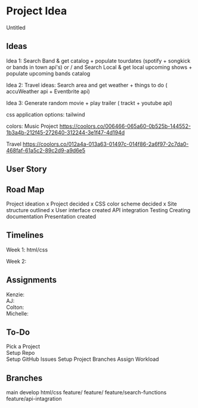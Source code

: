 # Project Idea  
Untitled  

## Ideas
Idea 1: Search Band & get catalog + populate tourdates (spotify + songkick or bands in town api's) or / and Search Local & get local upcoming shows + populate upcoming bands catalog 

Idea 2: Travel ideas: Search area and get weather + things to do ( accuWeather api + Eventbrite api)

Idea 3: Generate random movie + play trailer ( trackt + youtube api)

css application options:
tailwind

colors:
Music Project
https://coolors.co/006466-065a60-0b525b-144552-1b3a4b-212f45-272640-312244-3e1f47-4d194d


Travel
https://coolors.co/012a4a-013a63-01497c-014f86-2a6f97-2c7da0-468faf-61a5c2-89c2d9-a9d6e5

## User Story


## Road Map  

Project ideation x
Project decided x
CSS color scheme decided x
Site structure outlined x
User interface created
API integration
Testing
Creating documentation
Presentation created

## Timelines

Week 1: 
html/css

Week 2:  

## Assignments  
Kenzie:   
AJ:  
Colton:  
Michelle:

## To-Do
Pick a Project  
Setup Repo  
Setup GitHub Issues
Setup Project Branches 
Assign Workload  

## Branches
main
develop
html/css
feature/
feature/
feature/search-functions
feature/api-intagration